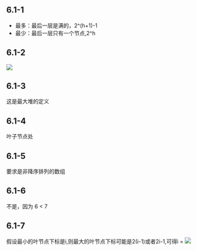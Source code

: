 ## 6.1-1 ##
* 最多：最后一层是满的，2^(h+1)-1
* 最少：最后一层只有一个节点,2^h

## 6.1-2 ##
![][1]

## 6.1-3 ##
这是最大堆的定义

## 6.1-4 ##
叶子节点处

## 6.1-5 ##
要求是非降序排列的数组

## 6.1-6 ##
不是，因为 6 < 7

## 6.1-7 ##
假设最小的叶节点下标是i,则最大的叶节点下标可能是2(i-1)或者2i-1,可得i = ![][2]

[1]: http://latex.codecogs.com/gif.latex?$$2^h\leq{n}\leq2^{h+1}-1\Rightarrow{h=\lfloor\lg{n}\rfloor}$$
[2]: http://latex.codecogs.com/gif.latex?$\lfloor{n/2}\rfloor+1$